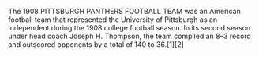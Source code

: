The 1908 PITTSBURGH PANTHERS FOOTBALL TEAM was an American football team that represented the University of Pittsburgh as an independent during the 1908 college football season. In its second season under head coach Joseph H. Thompson, the team compiled an 8–3 record and outscored opponents by a total of 140 to 36.[1][2]
